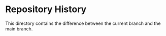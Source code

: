 # Repository History
This directory contains the difference between the current branch and the main branch.